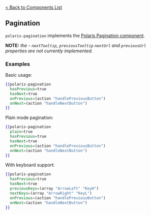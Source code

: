 [< Back to Components List](../README.md#components)

## Pagination

`polaris-pagination` implements the [Polaris Pagination
component](https://polaris.shopify.com/components/navigation/pagination).

**NOTE:** _the - `nextTooltip`, `previousTooltip` `nextUrl` and `previousUrl` properties are not currently implemented._

### Examples

Basic usage:

```hbs
{{polaris-pagination
  hasPrevious=true
  hasNext=true
  onPrevious=(action "handlePreviousButton")
  onNext=(action "handleNextButton")
}}
```

Plain mode pagination:

```hbs
{{polaris-pagination
  plain=true
  hasPrevious=true
  hasNext=true
  onPrevious=(action "handlePreviousButton")
  onNext=(action "handleNextButton")
}}
```

With keyboard support:

```hbs
{{polaris-pagination
  hasPrevious=true
  hasNext=true
  previousKeys=(array "ArrowLeft" "KeyH")
  nextKeys=(array "ArrowRight" "KeyL")
  onPrevious=(action "handlePreviousButton")
  onNext=(action "handleNextButton")
}}
```
